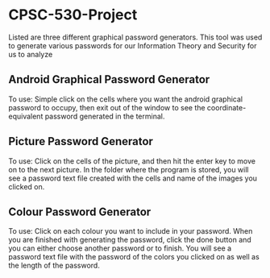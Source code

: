 # CPSC-530-Project
Listed are three different graphical password generators. This tool was used to generate various passwords for our Information Theory and Security for us to analyze

## Android Graphical Password Generator
To use: Simple click on the cells where you want the android graphical password to occupy, then exit out of the window to see the coordinate-equivalent password generated in the terminal.

## Picture Password Generator
To use: Click on the cells of the picture, and then hit the enter key to move on to the next picture. In the folder where the program is stored, you will see a password text file created with the cells and name of the images you clicked on.

## Colour Password Generator
To use: Click on each colour you want to include in your password. When you are finished with generating the password, click the done button and you can either choose another password or to finish. You will see a password text file with the password of the colors you clicked on as well as the length  of the password.